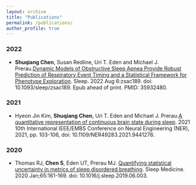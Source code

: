 ```yaml
---
layout: archive
title: "Publications"
permalink: /publications/
author_profile: true
---
```



### 2022
* **Shuqiang Chen**, Susan Redline, Uri T. Eden and Michael J. Prerau.[Dynamic Models of Obstructive Sleep Apnea Provide Robust Prediction of Respiratory Event Timing and a Statistical Framework for Phenotype Exploration](https://prerau.bwh.harvard.edu/publications/Apnea_Dynamics_Chen_2022Sleep.pdf). Sleep. 2022 Aug 6:zsac189. doi: 10.1093/sleep/zsac189. Epub ahead of print. PMID: 35932480.

### 2021
* Hyeon Jin Kim, **Shuqiang Chen**, Uri T. Eden and Michael J. Prerau.[A quantitative representation of continuous brain state during sleep](https://prerau.bwh.harvard.edu/publications/Apnea_Dynamics_Chen_2022Sleep.pdf). 2021 10th International IEEE/EMBS Conference on Neural Engineering (NER), 2021, pp. 103-106, doi: 10.1109/NER49283.2021.9441276.

### 2020
* Thomas RJ, **Chen S**, Eden UT, Prerau MJ. [Quantifying statistical uncertainty in metrics of sleep disordered breathing](https://prerau.bwh.harvard.edu/publications/Sleep_Med_2019_Thomas.pdf). Sleep Medicine. 2020 Jan;65:161-169. doi: 10.1016/j.sleep.2019.06.003.
